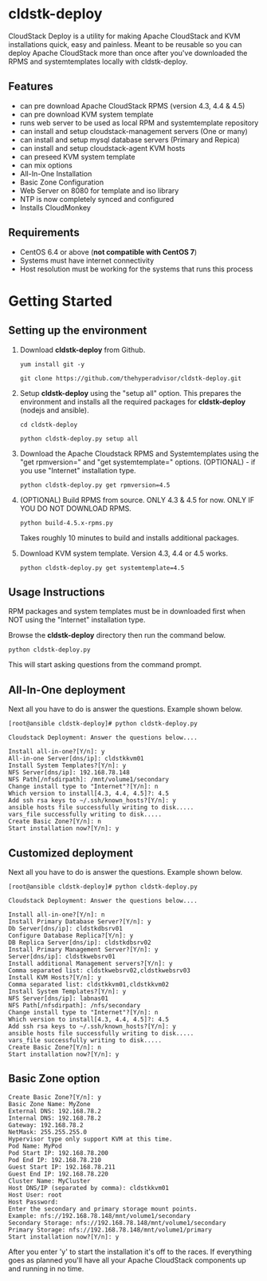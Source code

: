 cldstk-deploy
=============

CloudStack Deploy is a utility for making Apache CloudStack and KVM  installations quick, easy and painless. Meant to be reusable so you can deploy Apache CloudStack more than once after you've downloaded the RPMS and systemtemplates locally with cldstk-deploy.

## Features

- can pre download Apache CloudStack RPMS (version 4.3, 4.4 & 4.5)
- can pre download KVM system template
- runs web server to be used as local RPM and systemtemplate repository
- can install and setup cloudstack-management servers (One or many)
- can install and setup mysql database servers (Primary and Repica)
- can install and setup cloudstack-agent KVM hosts
- can preseed KVM system template
- can mix options
- All-In-One Installation
- Basic Zone Configuration
- Web Server on 8080 for template and iso library
- NTP is now completely synced and configured
- Installs CloudMonkey

## Requirements

- CentOS 6.4 or above (**not compatible with CentOS 7**)
- Systems must have internet connectivity
- Host resolution must be working for the systems that runs this process

# Getting Started

## Setting up the environment

1. Download **cldstk-deploy** from Github. 

    `yum install git -y`

    `git clone https://github.com/thehyperadvisor/cldstk-deploy.git`

2. Setup **cldstk-deploy** using the "setup all" option. This prepares the environment and installs all the required packages for **cldstk-deploy** (nodejs and ansible).

    `cd cldstk-deploy`

    `python cldstk-deploy.py setup all`

3. Download the Apache Cloudstack RPMS and Systemtemplates using the "get rpmversion=" and "get systemtemplate=" options. (OPTIONAL) - if you use "Internet" installation type. 

    `python cldstk-deploy.py get rpmversion=4.5`

4. (OPTIONAL) Build RPMS from source. ONLY 4.3 & 4.5 for now. ONLY IF YOU DO NOT DOWNLOAD RPMS.

    `python build-4.5.x-rpms.py`

   Takes roughly 10 minutes to build and installs additional packages.

5. Download KVM system template. Version 4.3, 4.4 or 4.5 works.

   `python cldstk-deploy.py get systemtemplate=4.5`


## Usage Instructions

RPM packages and system templates must be in downloaded first when NOT using the "Internet" installation type.

Browse the **cldstk-deploy** directory then run the command below. 

    python cldstk-deploy.py

This will start asking questions from the command prompt.

## All-In-One deployment

Next all you have to do is answer the questions. Example shown below.
    
    [root@ansible cldstk-deploy]# python cldstk-deploy.py
    
    Cloudstack Deployment: Answer the questions below....
    
    Install all-in-one?[Y/n]: y
    All-in-one Server[dns/ip]: cldstkkvm01
    Install System Templates?[Y/n]: y
    NFS Server[dns/ip]: 192.168.78.148
    NFS Path[/nfsdirpath]: /mnt/volume1/secondary
    Change install type to "Internet"?[Y/n]: n
    Which version to install[4.3, 4.4, 4.5]?: 4.5
    Add ssh rsa keys to ~/.ssh/known_hosts?[Y/n]: y
    ansible hosts file successfully writing to disk.....
    vars_file successfully writing to disk.....
    Create Basic Zone?[Y/n]: n
    Start installation now?[Y/n]: y

## Customized deployment  

Next all you have to do is answer the questions. Example shown below.
    
    [root@ansible cldstk-deploy]# python cldstk-deploy.py
    
    Cloudstack Deployment: Answer the questions below....
    
    Install all-in-one?[Y/n]: n
    Install Primary Database Server?[Y/n]: y
    Db Server[dns/ip]: cldstkdbsrv01
    Configure Database Replica?[Y/n]: y
    DB Replica Server[dns/ip]: cldstkdbsrv02
    Install Primary Management Server?[Y/n]: y
    Server[dns/ip]: cldstkwebsrv01
    Install additional Management servers?[Y/n]: y             
    Comma separated list: cldstkwebsrv02,cldstkwebsrv03
    Install KVM Hosts?[Y/n]: y
    Comma separated list: cldstkkvm01,cldstkkvm02
    Install System Templates?[Y/n]: y
    NFS Server[dns/ip]: labnas01
    NFS Path[/nfsdirpath]: /nfs/secondary
    Change install type to "Internet"?[Y/n]: n
    Which version to install[4.3, 4.4, 4.5]?: 4.5
    Add ssh rsa keys to ~/.ssh/known_hosts?[Y/n]: y
    ansible hosts file successfully writing to disk.....
    vars_file successfully writing to disk.....
    Create Basic Zone?[Y/n]: n
    Start installation now?[Y/n]: y

## Basic Zone option

    Create Basic Zone?[Y/n]: y
    Basic Zone Name: MyZone
    External DNS: 192.168.78.2
    Internal DNS: 192.168.78.2
    Gateway: 192.168.78.2
    NetMask: 255.255.255.0
    Hypervisor type only support KVM at this time.
    Pod Name: MyPod
    Pod Start IP: 192.168.78.200
    Pod End IP: 192.168.78.210
    Guest Start IP: 192.168.78.211
    Guest End IP: 192.168.78.220
    Cluster Name: MyCluster
    Host DNS/IP (separated by comma): cldstkkvm01
    Host User: root
    Host Password: 
    Enter the secondary and primary storage mount points.
    Example: nfs://192.168.78.148/mnt/volume1/secondary
    Secondary Storage: nfs://192.168.78.148/mnt/volume1/secondary
    Primary Storage: nfs://192.168.78.148/mnt/volume1/primary  
    Start installation now?[Y/n]: y
    
After you enter 'y' to start the installation it's off to the races. If everything goes as planned you'll have all your Apache CloudStack components up and running in no time.






